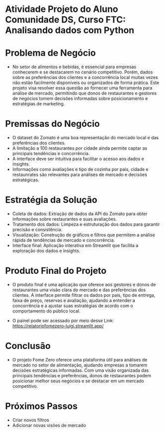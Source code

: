 # Atividade Projeto do Aluno Comunidade DS, Curso FTC: Analisando dados com Python



# Problema de Negócio
 - No setor de alimentos e bebidas, é essencial para empresas conhecerem e se destacarem no cenário competitivo. Porém, dados sobre as preferências dos clientes e a concorrência local muitas vezes não estão facilmente disponíveis ou organizados de forma prática. Este projeto visa resolver essa questão ao fornecer uma ferramenta para análise de mercado, permitindo que donos de restaurantes e gestores de negócios tomem decisões informadas sobre posicionamento e estratégias de marketing.

# Premissas do Negócio
  - O dataset do Zomato é uma boa representação do mercado local e das preferências dos clientes.
  - A limitação a 100 restaurantes por cidade ainda permite captar as principais tendências e concorrência.
  - A interface deve ser intuitiva para facilitar o acesso aos dados e insights.
  - Informações como avaliações e tipo de cozinha por pais, cidade e restaunrates são relevantes para análises de mercado e decisões estratégicas.

# Estratégia da Solução
  - Coleta de dados: Extração de dados da API do Zomato para obter informações sobre restaurantes e suas avaliações.
  - Tratamento dos dados: Limpeza e estruturação dos dados para garantir precisão e consistência.
  - Visualização: Construção de gráficos e filtros que permitem a análise rápida de tendências de mercado e concorrência.
  - Interface final: Aplicação interativa em Streamlit que facilita a exploração dos dados e insights.

# Produto Final do Projeto
  - O produto final é uma aplicação que oferece aos gestores e donos de restaurantes uma visão clara do mercado e das preferências dos clientes. A interface permite filtrar os dados por pais, tipo de entrega, faixa de preço, reservas e avaliação, ajudando a entender a concorrência e a ajustar suas estratégias de acordo com o comportamento do público local.
    
 - O painel pode ser acessado por meio desse Link: https://relatoriofomezero-luigi.streamlit.app/

# Conclusão
  - O projeto Fome Zero oferece uma plataforma útil para análises de mercado no setor de alimentação, ajudando empresas a tomarem decisões estratégicas informadas. Com uma visão organizada das principais tendências e preferências, donos de restaurantes podem posicionar melhor seus negócios e se destacar em um mercado competitivo.

# Próximos Passos
   - Criar novos filtros
   - Adicionar novas visões de mercado


